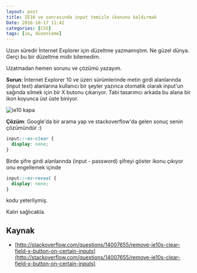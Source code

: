 ```yaml
---
layout: post
title: IE10 ve sonrasında input temizle ikonunu kaldırmak
Date: 2016-10-17 11:42
categories: [CSS]
tags: [ie, düzenleme]
---
```


Uzun süredir İnternet Explorer için düzeltme yazmamıştım. Ne güzel dünya. Gerçi bu bir düzeltme midir bilemedim.

Uzatmadan hemen sorunu ve çözümü yazayım.

**Sorun**: İnternet Explorer 10 ve üzeri sürümlerinde metin girdi alanlarında (input text) alanlarına kullanıcı bir şeyler yazınca otomatik olarak input'un sağında silmek için bir X butonu çıkarıyor. Tabi tasarımcı arkada bu alana bir ikon koyunca üst üste biniyor. 

![ie10 kapa](https://fatihhayrioglu.com/images/ie10-kapa-ikonu-sorunu.png)

**Çözüm**: Google'da bir arama yap ve stackoverflow'da gelen sonuç senin çözümündür :)


```css
input::-ms-clear {
  display: none;
}
```

Birde şifre girdi alanlarında (input - password) şifreyi göster ikonu çıkıyor onu engellemek içinde

```css
input::-ms-reveal {
  display: none;
}
```

kodu yeterliymiş.

Kalın sağlıcakla.

## Kaynak

 - [http://stackoverflow.com/questions/14007655/remove-ie10s-clear-field-x-button-on-certain-inputs](http://stackoverflow.com/questions/14007655/remove-ie10s-clear-field-x-button-on-certain-inputs)